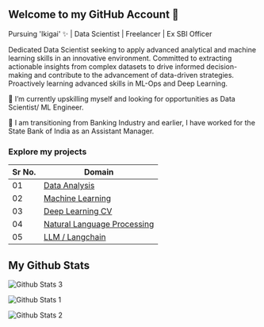 ## Welcome to my GitHub Account 👋

Pursuing 'Ikigai' ✨ | Data Scientist | Freelancer | Ex SBI Officer

Dedicated Data Scientist seeking to apply advanced analytical and machine learning skills in an innovative environment. Committed to extracting actionable insights from complex datasets to drive informed decision-making and contribute to the advancement of data-driven strategies. Proactively learning advanced skills in ML-Ops and Deep Learning.

🔭 I’m currently upskilling myself and looking for opportunities as Data Scientist/ ML Engineer.

🌱 I am transitioning from Banking Industry and earlier, I have worked for the State Bank of India as an Assistant Manager.

### Explore my projects

|Sr No.| Domain |
|------|---------------|
|01| [Data Analysis](https://github.com/abhijeetk597/bi-dashboards) |
|02| [Machine Learning](https://github.com/abhijeetk597/machine-learning-projects) |
|03| [Deep Learning CV](https://github.com/abhijeetk597/project-dog-vision) |
|04| [Natural Language Processing](https://github.com/abhijeetk597/NLP-Projects)|
|05| [LLM / Langchain](https://github.com/abhijeetk597/LLM-Projects) |

## My Github Stats

![Github Stats 3](https://github-readme-stats.vercel.app/api/top-langs/?username=abhijeetk597)

![Github Stats 1](https://github-readme-stats.vercel.app/api?username=abhijeetk597)

![Github Stats 2](https://github-readme-streak-stats.herokuapp.com/?user=abhijeetk597)



<!--
**abhijeetk597/abhijeetk597** is a ✨ _special_ ✨ repository because its `README.md` (this file) appears on your GitHub profile.

Here are some ideas to get you started:

- 🔭 I’m currently working on ...
- 🌱 I’m currently learning ...
- 👯 I’m looking to collaborate on ...
- 🤔 I’m looking for help with ...
- 💬 Ask me about ...
- 📫 How to reach me: ...
- 😄 Pronouns: ...
- ⚡ Fun fact: ...
-->
